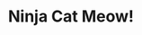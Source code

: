 --- 
title: "Ninja Cat Meow!"
publishdate: "2019-7-15T16:48:46+02:00"
src: "https://365manga.net/manga/ninja-cat-meow"
image: "https://data.365manga.net/images/thumbnails/12057-ninja-cat-meow.jpg"
description: "Those who have a cat, know how naughty they can be. But what kind of cat uses this kind of ninjutsu to irritate its owner and avoid to be sold with his siblings?! Well, none other than the black cat Kuro!"
---